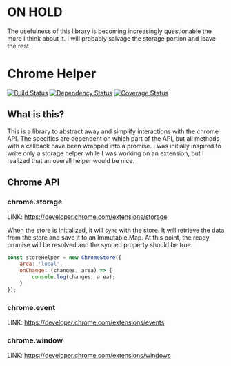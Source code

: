 # ON HOLD
The usefulness of this library is becoming increasingly questionable the more I think about it. I will probably salvage the storage portion and leave the rest

# Chrome Helper
[![Build Status](https://travis-ci.org/jwoos/chrome_helper.svg?branch=master)](https://travis-ci.org/jwoos/chrome_helper)
[![Dependency Status](https://dependencyci.com/github/jwoos/chrome_helper/badge)](https://dependencyci.com/github/jwoos/chrome_helper)
[![Coverage Status](https://coveralls.io/repos/github/jwoos/chrome_helper/badge.svg?branch=master)](https://coveralls.io/github/jwoos/chrome_helper?branch=master)

## What is this?
This is a library to abstract away and simplify interactions with the chrome API. The specifics are dependent on which part of the API, but all methods with a callback have been wrapped into a promise. I was initially inspired to write only a storage helper while I was working on an extension, but I realized that an overall helper would be nice.

## Chrome API

### chrome.storage
LINK: https://developer.chrome.com/extensions/storage

When the store is initialized, it will `sync` with the store. It will retrieve the data from the store and save it to an Immutable.Map. At this point, the ready promise will be resolved and the synced property should be true.

```js
const storeHelper = new ChromeStore({
	area: 'local',
	onChange: (changes, area) => {
		console.log(changes, area);
	}
});
```

### chrome.event
LINK: https://developer.chrome.com/extensions/events

### chrome.window
LINK: https://developer.chrome.com/extensions/windows
